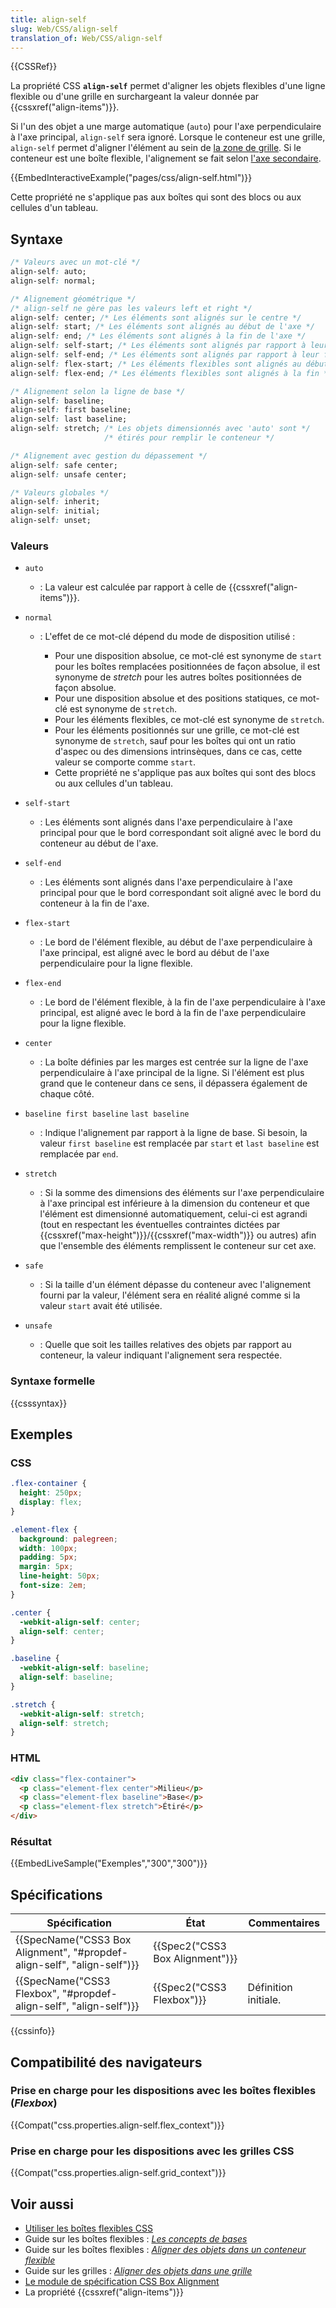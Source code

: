 ```yaml
---
title: align-self
slug: Web/CSS/align-self
translation_of: Web/CSS/align-self
---
```


{{CSSRef}}

La propriété CSS **`align-self`** permet d'aligner les objets flexibles d'une ligne flexible ou d'une grille en surchargeant la valeur donnée par {{cssxref("align-items")}}.

Si l'un des objet a une marge automatique (`auto`) pour l'axe perpendiculaire à l'axe principal, `align-self` sera ignoré. Lorsque le conteneur est une grille, `align-self` permet d'aligner l'élément au sein de [la zone de grille](/fr/docs/Glossaire/Zones_de_grille). Si le conteneur est une boîte flexible, l'alignement se fait selon [l'axe secondaire](/fr/docs/Glossaire/Axe_transversal).

{{EmbedInteractiveExample("pages/css/align-self.html")}}

Cette propriété ne s'applique pas aux boîtes qui sont des blocs ou aux cellules d'un tableau.

## Syntaxe

```css
/* Valeurs avec un mot-clé */
align-self: auto;
align-self: normal;

/* Alignement géométrique */
/* align-self ne gère pas les valeurs left et right */
align-self: center; /* Les éléments sont alignés sur le centre */
align-self: start; /* Les éléments sont alignés au début de l'axe */
align-self: end; /* Les éléments sont alignés à la fin de l'axe */
align-self: self-start; /* Les éléments sont alignés par rapport à leur début */
align-self: self-end; /* Les éléments sont alignés par rapport à leur fin */
align-self: flex-start; /* Les éléments flexibles sont alignés au début */
align-self: flex-end; /* Les éléments flexibles sont alignés à la fin */

/* Alignement selon la ligne de base */
align-self: baseline;
align-self: first baseline;
align-self: last baseline;
align-self: stretch; /* Les objets dimensionnés avec 'auto' sont */
                     /* étirés pour remplir le conteneur */

/* Alignement avec gestion du dépassement */
align-self: safe center;
align-self: unsafe center;

/* Valeurs globales */
align-self: inherit;
align-self: initial;
align-self: unset;
```

### Valeurs

- `auto`
  - : La valeur est calculée par rapport à celle de {{cssxref("align-items")}}.
- `normal`

  - : L'effet de ce mot-clé dépend du mode de disposition utilisé :

    - Pour une disposition absolue, ce mot-clé est synonyme de `start` pour les boîtes remplacées positionnées de façon absolue, il est synonyme de _stretch_ pour les autres boîtes positionnées de façon absolue.
    - Pour une disposition absolue et des positions statiques, ce mot-clé est synonyme de `stretch`.
    - Pour les éléments flexibles, ce mot-clé est synonyme de `stretch`.
    - Pour les éléments positionnés sur une grille, ce mot-clé est synonyme de `stretch`, sauf pour les boîtes qui ont un ratio d'aspec ou des dimensions intrinsèques, dans ce cas, cette valeur se comporte comme `start`.
    - Cette propriété ne s'applique pas aux boîtes qui sont des blocs ou aux cellules d'un tableau.

- `self-start`
  - : Les éléments sont alignés dans l'axe perpendiculaire à l'axe principal pour que le bord correspondant soit aligné avec le bord du conteneur au début de l'axe.
- `self-end`
  - : Les éléments sont alignés dans l'axe perpendiculaire à l'axe principal pour que le bord correspondant soit aligné avec le bord du conteneur à la fin de l'axe.
- `flex-start`
  - : Le bord de l'élément flexible, au début de l'axe perpendiculaire à l'axe principal, est aligné avec le bord au début de l'axe perpendiculaire pour la ligne flexible.
- `flex-end`
  - : Le bord de l'élément flexible, à la fin de l'axe perpendiculaire à l'axe principal, est aligné avec le bord à la fin de l'axe perpendiculaire pour la ligne flexible.
- `center`
  - : La boîte définies par les marges est centrée sur la ligne de l'axe perpendiculaire à l'axe principal de la ligne. Si l'élément est plus grand que le conteneur dans ce sens, il dépassera également de chaque côté.
- `baseline first baseline`
  `last baseline`
  - : Indique l'alignement par rapport à la ligne de base.
    Si besoin, la valeur `first baseline` est remplacée par `start` et `last baseline` est remplacée par `end`.
- `stretch`
  - : Si la somme des dimensions des éléments sur l'axe perpendiculaire à l'axe principal est inférieure à la dimension du conteneur et que l'élément est dimensionné automatiquement, celui-ci est agrandi (tout en respectant les éventuelles contraintes dictées par {{cssxref("max-height")}}/{{cssxref("max-width")}} ou autres) afin que l'ensemble des éléments remplissent le conteneur sur cet axe.
- `safe`
  - : Si la taille d'un élément dépasse du conteneur avec l'alignement fourni par la valeur, l'élément sera en réalité aligné comme si la valeur `start` avait été utilisée.
- `unsafe`
  - : Quelle que soit les tailles relatives des objets par rapport au conteneur, la valeur indiquant l'alignement sera respectée.

### Syntaxe formelle

{{csssyntax}}

## Exemples

### CSS

```css
.flex-container {
  height: 250px;
  display: flex;
}

.element-flex {
  background: palegreen;
  width: 100px;
  padding: 5px;
  margin: 5px;
  line-height: 50px;
  font-size: 2em;
}

.center {
  -webkit-align-self: center;
  align-self: center;
}

.baseline {
  -webkit-align-self: baseline;
  align-self: baseline;
}

.stretch {
  -webkit-align-self: stretch;
  align-self: stretch;
}
```

### HTML

```html
<div class="flex-container">
  <p class="element-flex center">Milieu</p>
  <p class="element-flex baseline">Base</p>
  <p class="element-flex stretch">Étiré</p>
</div>
```

### Résultat

{{EmbedLiveSample("Exemples","300","300")}}

## Spécifications

| Spécification                                                                                    | État                                     | Commentaires         |
| ------------------------------------------------------------------------------------------------ | ---------------------------------------- | -------------------- |
| {{SpecName("CSS3 Box Alignment", "#propdef-align-self", "align-self")}} | {{Spec2("CSS3 Box Alignment")}} |                      |
| {{SpecName("CSS3 Flexbox", "#propdef-align-self", "align-self")}}         | {{Spec2("CSS3 Flexbox")}}         | Définition initiale. |

{{cssinfo}}

## Compatibilité des navigateurs

### Prise en charge pour les dispositions avec les boîtes flexibles (_Flexbox_)

{{Compat("css.properties.align-self.flex_context")}}

### Prise en charge pour les dispositions avec les grilles CSS

{{Compat("css.properties.align-self.grid_context")}}

## Voir aussi

- [Utiliser les boîtes flexibles CSS](/fr/docs/Web/CSS/Disposition_des_boîtes_flexibles_CSS/Utilisation_des_flexbox_en_CSS)
- Guide sur les boîtes flexibles : _[Les concepts de bases](/fr/docs/Web/CSS/Disposition_flexbox_CSS/Concepts_de_base_flexbox)_
- Guide sur les boîtes flexibles : _[Aligner des objets dans un conteneur flexible](/fr/docs/Web/CSS/Disposition_flexbox_CSS/Aligner_des_éléments_dans_un_conteneur_flexible)_
- Guide sur les grilles : _[Aligner des objets dans une grille](/fr/docs/Web/CSS/CSS_Grid_Layout/Alignement_des_boîtes_avec_les_grilles_CSS)_
- [Le module de spécification CSS Box Alignment](/fr/docs/Web/CSS/CSS_Box_Alignment)
- La propriété {{cssxref("align-items")}}
